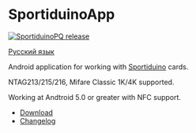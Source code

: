 # SportiduinoApp

[![SportiduinoPQ release](https://img.shields.io/github/v/release/sportiduino/sportiduinoapp)](https://github.com/sportiduino/sportiduinoapp/releases)

[Русский язык](README.ru.md)

Android application for working with [Sportiduino](https://github.com/sportiduino/sportiduino) cards.

NTAG213/215/216, Mifare Classic 1K/4K supported.

Working at Andtroid 5.0 or greater with NFC support.

- [Download](https://github.com/sportiduino/sportiduinoapp/releases/latest)
- [Changelog](CHANGELOG.md)

